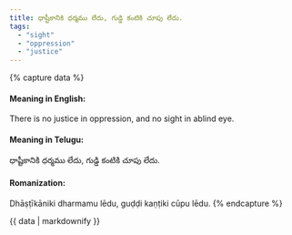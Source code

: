```yaml
---
title: ధాష్టీకానికి ధర్మము లేదు, గుడ్డి కంటికి చూపు లేదు.
tags:
  - "sight"
  - "oppression"
  - "justice"
---
```


{% capture data %}
#### Meaning in English:
There is no justice in oppression, and no sight in ablind eye.

#### Meaning in Telugu:
ధాష్టీకానికి ధర్మము లేదు, గుడ్డి కంటికి చూపు లేదు.

#### Romanization:
Dhāṣṭīkāniki dharmamu lēdu, guḍḍi kaṇṭiki cūpu lēdu.
{% endcapture %}

{{ data | markdownify }}

